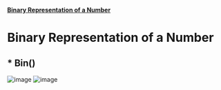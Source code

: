 **[Binary Representation of a Number](#a1)**

#
#
#
#
#
#
#
#
#
#
#
#
#
#
#
#
#
#
#
#
#





<a id="a1"></a>
# Binary Representation of a Number
## * Bin()
![image](https://user-images.githubusercontent.com/60442877/212742677-5f928e5a-b77d-4001-8810-b5aa4bd92af1.png)
![image](https://user-images.githubusercontent.com/60442877/212742702-3d1fb27a-35ed-4b6c-ace0-fae60e21cdc0.png)

